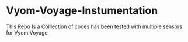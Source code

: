 # Vyom-Voyage-Instumentation
This Repo Is a Colllection of codes has been tested with multiple sensors for Vyom Voyage
